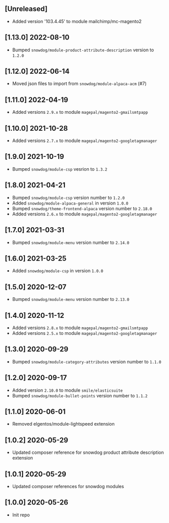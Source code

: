 ## [Unreleased]
- Added version '103.4.45' to module mailchimp/mc-magento2

## [1.13.0] 2022-08-10
- Bumped `snowdog/module-product-attribute-description` version to `1.2.0`

## [1.12.0] 2022-06-14
- Moved json files to import from `snowdog/module-alpaca-acm` (#7)

## [1.11.0] 2022-04-19
- Added versions `2.9.x` to module `magepal/magento2-gmailsmtpapp`

## [1.10.0] 2021-10-28
- Added versions `2.7.x` to module `magepal/magento2-googletagmanager`

## [1.9.0] 2021-10-19
- Bumped `snowdog/module-csp` vesrion to `1.3.2`

## [1.8.0] 2021-04-21
- Bumped `snowdog/module-csp` version number to `1.2.0`
- Added `snowdog/module-alpaca-general` in version `1.0.0`
- Bumped `snowdog/theme-frontend-alpaca` version number to `2.18.0`
- Added versions `2.6.x` to module `magepal/magento2-googletagmanager`

## [1.7.0] 2021-03-31
- Bumped `snowdog/module-menu` version number to `2.14.0`

## [1.6.0] 2021-03-25
- Added `snowdog/module-csp` in version `1.0.0`

## [1.5.0] 2020-12-07
- Bumped `snowdog/module-menu` version number to `2.13.0`

## [1.4.0] 2020-11-12
- Added versions `2.8.x` to module `magepal/magento2-gmailsmtpapp`
- Added versions `2.5.x` to module `magepal/magento2-googletagmanager`

## [1.3.0] 2020-09-29
- Bumped `snowdog/module-category-attributes` version number to `1.1.0`

## [1.2.0] 2020-09-17
- Added version `2.10.0` to module `smile/elasticsuite`
- Bumped `snowdog/module-bullet-points` version number to `1.1.2`

## [1.1.0] 2020-06-01
- Removed elgentos/module-lightspeed extension

## [1.0.2] 2020-05-29
- Updated composer reference for snowdog product attribute description extension

## [1.0.1] 2020-05-29
- Updated composer references for snowdog modules

## [1.0.0] 2020-05-26
- Init repo
